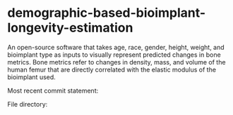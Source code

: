 # demographic-based-bioimplant-longevity-estimation

An open-source software that takes age, race, gender, height, weight, and bioimplant type as inputs to visually represent predicted changes in bone metrics.
Bone metrics refer to changes in density, mass, and volume of the human femur that are directly correlated with the elastic modulus of the bioimplant used. 

Most recent commit statement:



File directory:

